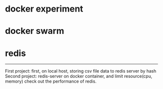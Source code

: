 # docker experiment
# docker swarm
# redis

<hr>

First project: first, on local host, storing csv file data to redis server by hash
<br>
Second project: redis-server on docker container, and limit resource(cpu, memory) check out the performance of redis.
